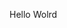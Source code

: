 Hello Wolrd
















































































































































































































































































































































































































































































































































































































































































































































































































